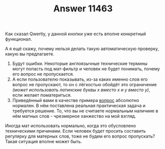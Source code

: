 ﻿---
title: "Answer 11463"
se.owner.user_id: 385867
se.owner.display_name: "Zhenyria"
se.owner.link: "https://ru.meta.stackoverflow.com/users/385867/zhenyria"
se.answer_id: 11463
se.question_id: 11458
se.post_type: answer
se.is_accepted: False
---
<p>Как сказал Qwertiy, у данной кнопки уже есть вполне конкретный функционал.</p>
<p>А я ещё скажу, почему нельзя делать такую автоматическую проверку, какую вы предлагаете.</p>
<ol>
<li>Будут ошибки. Некоторые англоязычные технические термины могут попасть под мат-фильтр и человек не будет понимать, почему его вопрос не пропускается.</li>
<li>А если пользователю показывать, из-за каких именно слов его вопрос не пропускают, то он с лёгкостью обойдёт это ограничение <em>(может использовать латинские буквы x вместо х и y вместо у)</em>, если желает поматериться.</li>
<li>Приведённый вами в качестве примера <a href="https://ru.stackoverflow.com/questions/913867/%D0%A1%D0%BE%D1%81%D1%82%D0%B0%D0%B2%D0%BB%D0%B5%D0%BD%D0%B8%D0%B5-%D0%B7%D0%B0%D0%BF%D1%80%D0%BE%D1%81%D0%B0-%D0%B4%D0%BB%D1%8F-%D0%B4%D0%B2%D1%83%D1%85-%D1%82%D0%B0%D0%B1%D0%BB%D0%B8%D1%86">вопрос</a> абсолютно нормален. В нём поставлена реальная практическая задача и требуется решение. То, что вы не считаете нормальным наличиие в нём матных слов - чрезмерное ханжество на мой взгляд.</li>
</ol>
<p>Иногда мат использовать нормально, когда это обусловлено техническими причинами. Если человек будет просить составить регулярку для матерных слов, тоже не будем его вопрос пропускать? Такая ситуация вполне может быть.</p>
